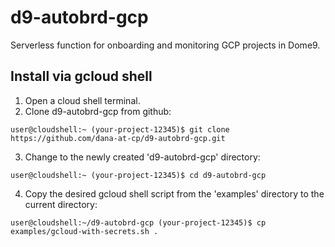 # d9-autobrd-gcp
Serverless function for onboarding and monitoring GCP projects in Dome9.

## Install via gcloud shell

1. Open a cloud shell terminal.
2. Clone d9-autobrd-gcp from github:

```
user@cloudshell:~ (your-project-12345)$ git clone https://github.com/dana-at-cp/d9-autobrd-gcp.git
```

3. Change to the newly created 'd9-autobrd-gcp' directory:

```
user@cloudshell:~ (your-project-12345)$ cd d9-autobrd-gcp
```

4. Copy the desired gcloud shell script from the 'examples' directory to the current directory:

```
user@cloudshell:~/d9-autobrd-gcp (your-project-12345)$ cp examples/gcloud-with-secrets.sh .
```
